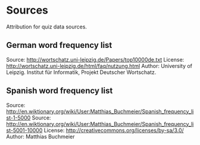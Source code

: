 Sources
=======

Attribution for quiz data sources.

German word frequency list
--------------------------
Source: http://wortschatz.uni-leipzig.de/Papers/top10000de.txt
License: http://wortschatz.uni-leipzig.de/html/faq/nutzung.html
Author: University of Leipzig. Institut für Informatik, Projekt Deutscher Wortschatz.

Spanish word frequency list
---------------------------
Source: http://en.wiktionary.org/wiki/User:Matthias_Buchmeier/Spanish_frequency_list-1-5000
Source: http://en.wiktionary.org/wiki/User:Matthias_Buchmeier/Spanish_frequency_list-5001-10000
License: http://creativecommons.org/licenses/by-sa/3.0/
Author: Matthias Buchmeier


